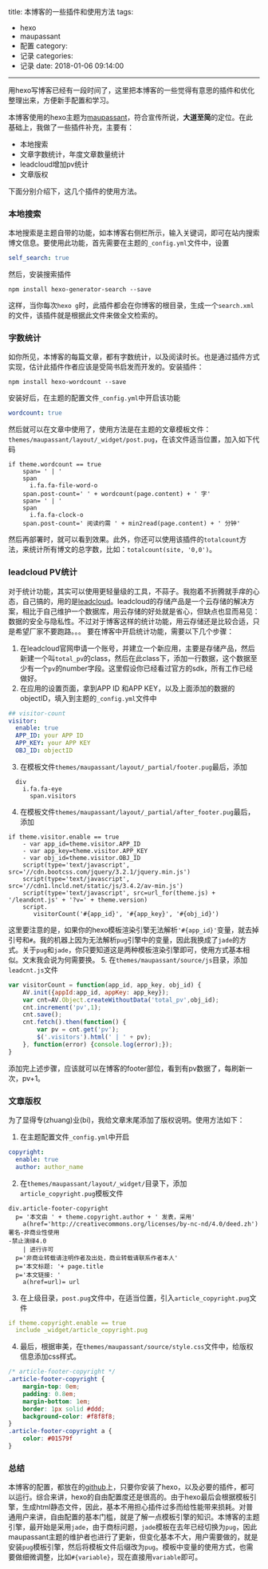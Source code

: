 title: 本博客的一些插件和使用方法
tags:
  - hexo
  - maupassant
  - 配置
category:
  - 记录
categories:
  - 记录
date: 2018-01-06 09:14:00
---
用hexo写博客已经有一段时间了，这里把本博客的一些觉得有意思的插件和优化整理出来，方便新手配置和学习。
<!--more-->

本博客使用的hexo主题为[maupassant](https://github.com/tufu9441/maupassant-hexo)，符合宣传所说，**大道至简**的定位。在此基础上，我做了一些插件补充，主要有：

* 本地搜索
* 文章字数统计，年度文章数量统计
* leadcloud增加pv统计
* 文章版权

下面分别介绍下，这几个插件的使用方法。

### 本地搜索

本地搜索是主题自带的功能，如本博客右侧栏所示，输入关键词，即可在站内搜索博文信息。要使用此功能，首先需要在主题的`_config.yml`文件中，设置
```yml
self_search: true
```
然后，安装搜索插件
```
npm install hexo-generator-search --save
```
这样，当你每次`hexo g`时，此插件都会在你博客的根目录，生成一个`search.xml`的文件，该插件就是根据此文件来做全文检索的。

### 字数统计

如你所见，本博客的每篇文章，都有字数统计，以及阅读时长。也是通过插件方式实现，估计此插件作者应该是受简书启发而开发的。安装插件：
```
npm install hexo-wordcount --save
```
安装好后，在主题的配置文件`_config.yml`中开启该功能
```yml
wordcount: true
```
然后就可以在文章中使用了，使用方法是在主题的文章模板文件：`themes/maupassant/layout/_widget/post.pug`，在该文件适当位置，加入如下代码
```jade
if theme.wordcount == true
    span= ' | '
    span
      i.fa.fa-file-word-o
    span.post-count=' ' + wordcount(page.content) + ' 字'
    span= ' | '
    span
      i.fa.fa-clock-o
    span.post-count=' 阅读约需 ' + min2read(page.content) + ' 分钟'
```
然后再部署时，就可以看到效果。此外，你还可以使用该插件的`totalcount`方法，来统计所有博文的总字数，比如：`totalcount(site, '0,0')`。

### leadcloud PV统计

对于统计功能，其实可以使用更轻量级的工具，不蒜子。我抱着不折腾就手痒的心态，自己搞的，用的是[leadcloud](https://leancloud.cn/)。leadcloud的存储产品是一个云存储的解决方案，相比于自己维护一个数据库，用云存储的好处就是省心，但缺点也显而易见：数据的安全与隐私性。不过对于博客这样的统计功能，用云存储还是比较合适，只是希望厂家不要跑路。。。
要在博客中开启统计功能，需要以下几个步骤：
1. 在leadcloud官网申请一个账号，并建立一个新应用，主要是存储产品，然后新建一个叫`total_pv`的class，然后在此class下，添加一行数据，这个数据至少有一个`pv`的number字段。这里假设你已经看过官方的sdk，所有工作已经做好。
2. 在应用的设置页面，拿到APP ID 和APP KEY，以及上面添加的数据的objectID，填入到主题的`_config.yml`文件中
```yml
## visitor-count
visitor:
  enable: true
  APP_ID: your APP ID
  APP_KEY: your APP KEY
  OBJ_ID: objectID
```
3. 在模板文件`themes/maupassant/layout/_partial/footer.pug`最后，添加
```jade
  div
    i.fa.fa-eye
      span.visitors
```
4. 在模板文件`themes/maupassant/layout/_partial/after_footer.pug`最后，添加
```jade
if theme.visitor.enable == true
    - var app_id=theme.visitor.APP_ID
    - var app_key=theme.visitor.APP_KEY
    - var obj_id=theme.visitor.OBJ_ID
    script(type='text/javascript', src='//cdn.bootcss.com/jquery/3.2.1/jquery.min.js')
    script(type='text/javascript', src='//cdn1.lncld.net/static/js/3.4.2/av-min.js')
    script(type='text/javascript', src=url_for(theme.js) + '/leandcnt.js' + '?v=' + theme.version)
    script.
       visitorCount('#{app_id}', '#{app_key}', '#{obj_id}')
```
这里要注意的是，如果你的hexo模板渲染引擎无法解析`'#{app_id}'`变量，就去掉引号和`#`。我的机器上因为无法解析`pug`引擎中的变量，因此我换成了`jade`的方式。关于`pug`和`jade`，你只要知道这是两种模板渲染引擎即可，使用方式基本相似。文末我会说为何需要换。
5. 在`themes/maupassant/source/js`目录，添加`leadcnt.js`文件
```js
var visitorCount = function(app_id, app_key, obj_id) {
    AV.init({appId:app_id, appKey: app_key});
    var cnt=AV.Object.createWithoutData('total_pv',obj_id);
    cnt.increment('pv',1);
    cnt.save();
    cnt.fetch().then(function() {
        var pv = cnt.get('pv');
        $('.visitors').html(' | ' + pv);
    }, function(error) {console.log(error);});
}
```
添加完上述步骤，应该就可以在博客的footer部位，看到有pv数据了，每刷新一次，pv+1。

### 文章版权

为了显得专(zhuang)业(bi)，我给文章末尾添加了版权说明。使用方法如下：
1. 在主题配置文件`_config.yml`中开启
```yml
copyright: 
  enable: true
  author: author_name
```
2. 在`themes/maupassant/layout/_widget/`目录下，添加`article_copyright.pug`模板文件
```jade
div.article-footer-copyright
  p= '本文由 ' + theme.copyright.author + ' 发表，采用'
    a(href='http://creativecommons.org/licenses/by-nc-nd/4.0/deed.zh') 署名-非商业性使用
-禁止演绎4.0
    | 进行许可
  p='非商业转载请注明作者及出处，商业转载请联系作者本人'
  p='本文标题: '+ page.title
  p='本文链接: '
    a(href=url)= url
```
3. 在上级目录，`post.pug`文件中，在适当位置，引入`article_copyright.pug`文件
```yml
if theme.copyright.enable == true
  include _widget/article_copyright.pug
```
4. 最后，根据审美，在`themes/maupassant/source/style.css`文件中，给版权信息添加css样式。
```css
/* article-footer-copyright */
.article-footer-copyright {
    margin-top: 0em;
    padding: 0.8em;
    margin-bottom: 1em;
    border: 1px solid #ddd;
    background-color: #f8f8f8;
}
.article-footer-copyright a {
    color: #01579f
}
```

### 总结

本博客的配置，都放在的[github](https://github.com/hbxjw119/blog)上，只要你安装了hexo，以及必要的插件，都可以运行。综合来讲，hexo的自由配置度还是很高的。由于hexo最后会根据模板引擎，生成html静态文件，因此，基本不用担心插件过多而给性能带来损耗。对普通用户来讲，自由配置的基本门槛，就是了解一点模板引擎的知识。本博客的主题引擎，最开始是采用`jade`，由于商标问题，`jade`模板在去年已经切换为`pug`，因此maupassant主题的维护者也进行了更新，但变化基本不大，用户需要做的，就是安装`pug`模板引擎，然后将模板文件后缀改为`pug`。模板中变量的使用方式，也需要做细微调整，比如`#{variable}`，现在直接用`variable`即可。